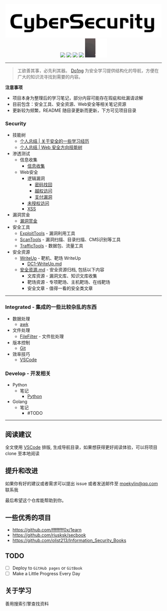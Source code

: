 <!-- # Security - Cyber Security Notes
![Categories](https://img.shields.io/badge/Categories-knowledge-orange) ![GitHub last commit](https://img.shields.io/github/last-commit/moekylin/Security) ![GitHub stars](https://img.shields.io/github/stars/moekylin/Security) ![GitHub repo size](https://img.shields.io/github/repo-size/moekylin/Security) -->

<p align=center>
  <img src="@attachment/images/banner/README.png" style="width:600px"><br>
  <img src=https://img.shields.io/badge/Categories-knowledge-orange>
  <img src=https://img.shields.io/github/last-commit/moekylin/Security>
  <img src=https://img.shields.io/github/stars/moekylin/Security>
  <img src=https://img.shields.io/github/repo-size/moekylin/Security>
  <img src="@attachment/images/banner/shimahara.gif" style="width:70px">
</p>

---

> 工欲善其事，必先利其器。 [Do1ng](https://github.com/moekylin/Security) 为安全学习提供结构化的导航，方便在广大的知识流寻找到需要的内容。

**注意事项**

- 项目本身为整理后的学习笔记，部分内容可能存在瑕疵和纰漏请谅解
- 目前包含：安全工具、安全资源、Web安全等相关笔记资源
- 更新较为频繁，README 随目录更新而更新，下方可见项目目录

### Security

- 技能树
  - [个人总结 | 关于安全的一些学习经历](https://www.yuque.com/moekylin/blog/figbfo)
  - [个人总结 | Web 安全方向技能树](https://www.yuque.com/moekylin/blog/pguo90)
- 渗透测试
  - 信息收集
    - [信息收集](Security/Web安全/信息收集.md)
  - Web安全
    - 逻辑漏洞
      - [密码找回](Security/Web安全/逻辑漏洞/密码找回.md)
      - [越权访问](Security/Web安全/逻辑漏洞/越权访问.md)
      - [支付漏洞](Security/Web安全/逻辑漏洞/支付漏洞.md)
    - [未授权访问](Security/渗透测试/Web安全/未授权访问.md)
    - [XSS](Security/渗透测试/Web安全/XSS.md)
- 漏洞赏金
  - [漏洞赏金](Security/Web安全/漏洞赏金.md)
- 安全工具
  - [ExploitTools](Security/安全工具/ExploitTools/) - 漏洞利用工具
  - [ScanTools](Security/安全工具/ScanTools/) - 漏洞扫描、目录扫描、CMS识别等工具
  - [TrafficTools](Security/安全工具/TrafficTools/) - 数据包、流量工具
- 安全资源
  - [WriteUp](Security/安全资源/WriteUp) - 靶机、靶场 WriteUp
    - [DC1-WriteUp.md](Security/安全资源/WriteUp/DC1-WriteUp.md)
  - [安全资源.md](Security/安全资源/安全资源.md) - 安全资源归档, 包括以下内容
    - 文库资源 - 漏洞文库、知识文库收集
    - 靶场资源 - 专项靶场、主机靶场、在线靶场
    - 安全文章 - 值得一看的安全类文章

---

### Integrated - 集成的一些比较杂乱的东西

- 数据处理
  - [awk](Integrated/awk.md)
- 文件处理
  - [FileFilter](Integrated/FileFilter.md) - 文件批处理
- 版本控制
  - [Git](Integrated/Git.md)
- 效率技巧
  - [VSCode](Integrated/VSCode-Plan.md)

### Develop - 开发相关

- Python
  - 笔记
    - [Python](Develop/Python/笔记/Python.md)
- Golang
  - 笔记
    - #TODO

---

## 阅读建议

全文使用 [VSCode](https://azure.microsoft.com/zh-cn/products/visual-studio-code/) 排版, 生成导航目录，如果想获得更好阅读体验，可以将项目 clone 至本地阅读

## 提升和改进

如果你有好的建议或者需求可以提出 issue 或者发送邮件至 moekylin@qq.com 联系我

最后希望这个仓库能帮助到你。

## 一些优秀的项目

- <https://github.com/ffffffff0x/1earn>
- <https://github.com/riusksk/secbook>
- <https://github.com/olist213/Information_Security_Books>

## TODO

- [ ] Deploy to `GitHub pages` or `GitBook`
- [ ] Make a Little Progress Every Day

## 关于学习

善用搜索引擎查找资料
